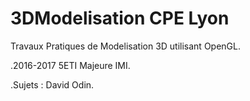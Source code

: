 # 3DModelisation CPE Lyon
 
  Travaux Pratiques de Modelisation 3D utilisant OpenGL.

 .2016-2017 5ETI Majeure IMI.
 
 .Sujets : David Odin.